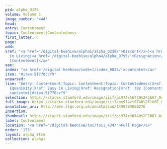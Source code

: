 ```yaml
---
pid: alpha_0174
volume: Volume 1
image_number: '444'
head: 
entry: Contentment
topic: Contentment|Contentedness
first_letter: C
page: 
add: 
xref: "<a href='/digital-beehive/alpha1/alpha_0239/'>Discont</a>|<a href='/digital-beehive/alpha2/alpha_0289/'>Equanimity</a>|Easy
  in Living|<a href='/digital-beehive/alpha4/alpha_0795/'>Resignation</a>|<a href='/digital-beehive/num2/num_0342/'>302
  [Contentment]</a>"
see: 
index: "<a href='/digital-beehive/index1/index_0824/'>contentmt</a>"
item: "#item-5f770ccf9"
unparsed: 
line: 'Entry: Contentment|Topic: Contentment|Topic: Contentedness|Xref: Discont|Xref:
  Equanimity|Xref: Easy in Living|Xref: Resignation|Xref: 302 [Contentment]|Index:
  contentmt|#item-5f770ccf9'
selection: https://stacks.stanford.edu/image/iiif/ps974xt6740%2F1607_0443/843,3266,3010,788/full/0/default.jpg
full_image: https://stacks.stanford.edu/image/iiif/ps974xt6740%2F1607_0443/full/full/0/default.jpg
annotation_uri: http://dev.llgc.org.uk/annotation/1499784853276
insertion: 
thumbnail: https://stacks.stanford.edu/image/iiif/ps974xt6740%2F1607_0443/843,3266,600,180/250,/0/default.jpg
label: Contentment
location: "<a href='/digital-beehive/toc/toc1_434/'>Full Page</a>"
order: '173'
layout: alpha_item
collection: alpha1
---
```

